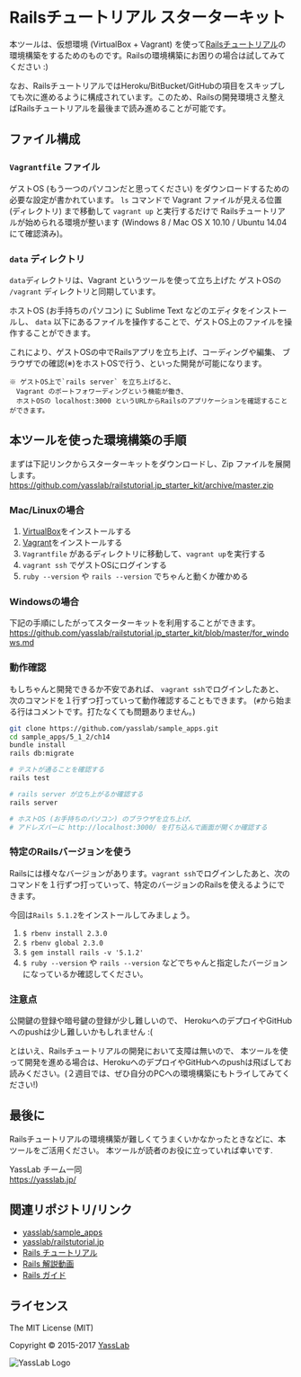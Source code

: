 # Railsチュートリアル スターターキット

本ツールは、仮想環境 (VirtualBox + Vagrant) を使って[Railsチュートリアル](https://railstutorial.jp)の環境構築をするためのものです。Railsの環境構築にお困りの場合は試してみてください :)

なお、RailsチュートリアルではHeroku/BitBucket/GitHubの項目をスキップしても次に進めるように構成されています。このため、Railsの開発環境さえ整えばRailsチュートリアルを最後まで読み進めることが可能です。

## ファイル構成

### `Vagrantfile` ファイル

ゲストOS (もう一つのパソコンだと思ってください) をダウンロードするための必要な設定が書かれています。
`ls` コマンドで Vagrant ファイルが見える位置 (ディレクトリ) まで移動して `vagrant up` と実行するだけで
Railsチュートリアルが始められる環境が整います (Windows 8 / Mac OS X 10.10 / Ubuntu 14.04 にて確認済み)。

### `data` ディレクトリ

`data`ディレクトリは、Vagrant というツールを使って立ち上げた
ゲストOSの `/vagrant` ディレクトリと同期しています。

ホストOS (お手持ちのパソコン) に Sublime Text などのエディタをインストールし、
`data` 以下にあるファイルを操作することで、ゲストOS上のファイルを操作することができます。

これにより、ゲストOSの中でRailsアプリを立ち上げ、コーディングや編集、
ブラウザでの確認(※)をホストOSで行う、といった開発が可能になります。

```
※ ゲストOS上で`rails server` を立ち上げると、
　Vagrant のポートフォワーディングという機能が働き、
　ホストOSの localhost:3000 というURLからRailsのアプリケーションを確認することができます。
```

## 本ツールを使った環境構築の手順

まずは下記リンクからスターターキットをダウンロードし、Zip ファイルを展開します。   
https://github.com/yasslab/railstutorial.jp_starter_kit/archive/master.zip


###  Mac/Linuxの場合
1. [VirtualBox](http://www.oracle.com/technetwork/server-storage/virtualbox/downloads/index.html?ssSourceSiteId=otnjp)をインストールする
2. [Vagrant](https://www.vagrantup.com/downloads.html)をインストールする
5. `Vagrantfile` があるディレクトリに移動して、`vagrant up`を実行する
6. `vagrant ssh` でゲストOSにログインする
7. `ruby --version` や `rails --version` でちゃんと動くか確かめる

### Windowsの場合

下記の手順にしたがってスターターキットを利用することができます。   
https://github.com/yasslab/railstutorial.jp_starter_kit/blob/master/for_windows.md

### 動作確認

もしちゃんと開発できるか不安であれば、
`vagrant ssh`でログインしたあと、
次のコマンドを１行ずつ打っていって動作確認することもできます。
(`#`から始まる行はコメントです。打たなくても問題ありません。)

```sh
git clone https://github.com/yasslab/sample_apps.git
cd sample_apps/5_1_2/ch14
bundle install
rails db:migrate

# テストが通ることを確認する
rails test

# rails server が立ち上がるか確認する
rails server

# ホストOS (お手持ちのパソコン) のブラウザを立ち上げ、
# アドレズバーに http://localhost:3000/ を打ち込んで画面が開くか確認する
```

### 特定のRailsバージョンを使う

Railsには様々なバージョンがあります。`vagrant ssh`でログインしたあと、次のコマンドを１行ずつ打っていって、特定のバージョンのRailsを使えるようにできます。

今回は`Rails 5.1.2`をインストールしてみましょう。
1. `$ rbenv install 2.3.0`
2. `$ rbenv global 2.3.0`
3. `$ gem install rails -v '5.1.2'`
4. `$ ruby --version` や `rails --version` などでちゃんと指定したバージョンになっているか確認してください。

### 注意点

公開鍵の登録や暗号鍵の登録が少し難しいので、
HerokuへのデプロイやGitHubへのpushは少し難しいかもしれません :(

とはいえ、Railsチュートリアルの開発において支障は無いので、
本ツールを使って開発を進める場合は、HerokuへのデプロイやGitHubへのpushは飛ばしてお読みください。(２週目では、ぜひ自分のPCへの環境構築にもトライしてみてください!)


## 最後に

Railsチュートリアルの環境構築が難しくてうまくいかなかったときなどに、本ツールをご活用ください。
本ツールが読者のお役に立っていれば幸いです.

YassLab チーム一同    
https://yasslab.jp/


## 関連リポジトリ/リンク

- [yasslab/sample_apps](https://github.com/yasslab/sample_apps)
- [yasslab/railstutorial.jp](https://github.com/yasslab/railstutorial.jp)
- [Rails チュートリアル](https://railstutorial.jp)
- [Rails 解説動画](https://railstutorial.jp/#screencast)
- [Rails ガイド](https://railsguides.jp)


## ライセンス

The MIT License (MIT)

Copyright &copy; 2015-2017 [YassLab](https://yasslab.jp)

![YassLab Logo](https://yasslab.jp/img/logo_800x200.png)
